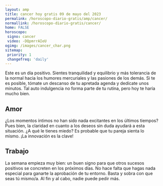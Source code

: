 ```yaml
---
layout: amp
title: cancer hoy gratis 09 de mayo del 2023 
permalink: /horoscopo-diario-gratis/amp/cancer/
normallink: /horoscopo-diario-gratis/cancer/
home: FALSE
horoscopo:
 signo: cancer
 video: -DQpmrrAIeU
ogimg: /images/cancer_char.png
sitemap:
 priority: 1
 changefreq: 'daily'
---
```



Este es un día positivo. Sientes tranquilidad y equilibrio y más tolerancia de la normal hacia los humores mercuriales y las pasiones de los demás. Si te es posible, tómate un descanso de tu apretada agenda y dedícate unos minutos. Tal auto indulgencia no forma parte de tu rutina, pero hoy te haría mucho bien.

## Amor

¿Los momentos íntimos no han sido nada excitantes en los últimos tiempos? Pues bien, la claridad en cuanto a los deseos sin duda ayudará a esta situación. ¿A qué le tienes miedo? Es probable que tu pareja sienta lo mismo. ¡La innovación es la clave!

## Trabajo

La semana empieza muy bien: un buen signo para que otros sucesos positivos se concreten en los próximos días. No hace falta que hagas nada especial para ganarte la aprobación de tu entorno. Basta y sobra con que seas tú mismo/a. Al fin y al cabo, nadie puede pedir más.